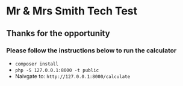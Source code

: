 # Mr & Mrs Smith Tech Test
## Thanks for the opportunity

### Please follow the instructions below to run the calculator

* `composer install`
* `php -S 127.0.0.1:8000 -t public`
* Naivgate to: `http://127.0.0.1:8000/calculate`
